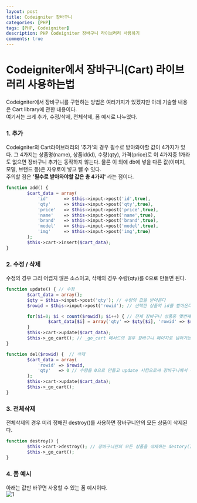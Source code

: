 ```yaml
---
layout: post
title: Codeigniter 장바구니
categories: [PHP]
tags: [PHP, Codeigniter]
description: PHP Codeigniter 장바구니 라이브러리 사용하기
comments: true
---
```


# **Codeigniter에서 장바구니(Cart) 라이브러리 사용하는법**
Codeigniter에서 장바구니를 구현하는 방법은 여러가지가 있겠지만 아래 기술할 내용은 Cart library에 관한 내용이다.  \
여기서는 크게 추가, 수정/삭제, 전체삭제, 폼 예시로 나누었다.

### 1. 추가  
Codeigniter의 Cart라이브러리의 '추가'의 경우 필수로 받아와야할 값이 4가지가 있다. 그 4가지는 상품명(name), 상품id(id), 수량(qty), 가격(price)로 이 4가지중 1개라도 없으면 장바구니 추가는 동작하지 않는다. 물론 이 외에 db에 넣을 다른 값(이미지, 모델, 브랜드 등)은 자유로이 넣고 뺄 수 잇다.  
주의할 점은 **'필수로 받아와야할 값은 총 4가지'** 라는 점이다.  
~~~php
function add() {
        $cart_data = array(
            'id'      => $this->input->post('id',true),
            'qty'     => $this->input->post('qty',true),
            'price'   => $this->input->post('price',true),
            'name'    => $this->input->post('name',true),
            'brand'   => $this->input->post('brand',true),
            'model'   => $this->input->post('model',true),
            'img'	  => $this->input->post('img',true)
        );
        $this->cart->insert($cart_data);
}
~~~  

### 2. 수정 / 삭제  
수정의 경우 그리 어렵지 않은 소스이고, 삭제의 경우 수량(qty)를 0으로 만들면 된다.  
~~~php
function update() { // 수정
        $cart_data = array();
        $qty = $this->input->post('qty'); // 수량의 값을 받아온다
        $rowid = $this->input->post('rowid'); // 선택한 상품의 id를 받아온다

        for($i=0; $i < count($rowid); $i++) { // 전체 장바구니 상품중 몇번째 상품을 선택했는지 확인하는 for문
                $cart_data[$i] = array('qty' => $qty[$i], 'rowid' => $rowid[$i]);
        }
        $this->cart->update($cart_data);
        $this->_go_cart(); // _go_cart 메서드의 경우 장바구니 페이지로 넘아가는 소스를 따로 작성해주면 된다.
}
~~~  
~~~php
function del($rowid) {  // 삭제
        $cart_data = array(
            'rowid' => $rowid,
            'qty'   => 0 // 수량을 0으로 만들고 update 시킴으로써 장바구니에서 삭제
        );
        $this->cart->update($cart_data);
        $this->_go_cart();
}
~~~  

### 3. 전체삭제  
전체삭제의 경우 미리 정해진 destroy()를 사용하면 장바구니안의 모든 상품이 삭제된다.  
~~~php
function destroy() {
        $this->cart->destroy(); // 장바구니안의 모든 상품을 삭제하는 destory() 메서드
        $this->_go_cart();
}
~~~  

### 4. 폼 예시  
아래는 값만 바꾸면 사용할 수 있는 폼 예시이다.  
![1](https://user-images.githubusercontent.com/36055500/54516553-941d7980-49a2-11e9-8025-87d1805cbb62.PNG)


